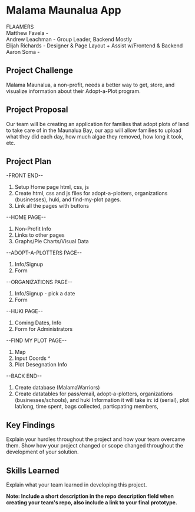 # Malama Maunalua App
FLAAMERS<br />
Matthew Favela - <br />
Andrew Leachman - Group Leader, Backend Mostly<br />
Elijah Richards - Designer & Page Layout + Assist w/Frontend & Backend<br />
Aaron Soma - 

## Project Challenge
Malama Maunalua, a non-profit, needs a better way to get, store, and visualize information about their Adopt-a-Plot program.

## Project Proposal
Our team will be creating an application for families that adopt plots of land to take care of in the Maunalua Bay, our app will allow families to upload what they did each day, how much algae they removed, how long it took, etc. 

## Project Plan

-FRONT END--
1. Setup Home page html, css, js
2. Create html, css and js files for adopt-a-plotters, organizations (businesses), huki, and find-my-plot pages.
3. Link all the pages with buttons

--HOME PAGE--
1. Non-Profit Info
2. Links to other pages
3. Graphs/Pie Charts/Visual Data

--ADOPT-A-PLOTTERS PAGE--
1. Info/Signup
2. Form

--ORGANIZATIONS PAGE--
1. Info/Signup - pick a date
2. Form

--HUKI PAGE--
1. Coming Dates, Info
2. Form for Administrators 

--FIND MY PLOT PAGE--
1. Map 
2. Input Coords ^
3. Plot Desegnation Info

--BACK END--
1. Create database (MalamaWarriors)
2. Create datatables for pass/email, adopt-a-plotters, organizations (businesses/schools), and huki
    Information it will take in: id (serial), plot lat/long, time spent, bags collected, particpating members, 
    
## Key Findings
Explain your hurdles throughout the project and how your team overcame them. Show how your project changed or scope changed throughout the development of your solution.

## Skills Learned
Explain what your team learned in developing this project. 

**Note: Include a short description in the repo description field when creating your team's repo, also include a link to your final prototype.**
